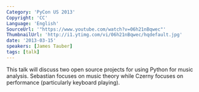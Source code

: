 ```yaml
---
Category: 'PyCon US 2013'
Copyright: 'CC'
Language: 'English'
SourceUrl: '"https://www.youtube.com/watch?v=06h21nBqwec"'
ThumbnailUrl: 'http://i1.ytimg.com/vi/06h21nBqwec/hqdefault.jpg'
date: '2013-03-15'
speakers: [James Tauber]
tags: [talk]
---
```

This talk will discuss two open source projects for using Python for music analysis. Sebastian focuses on music theory while Czerny focuses on performance (particularly keyboard playing).